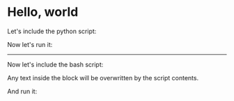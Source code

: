 # Hello, world

Let's include the python script:
<!-- MDUP:BEG (SRC:./01.py) -->
<!-- MDUP:END -->

Now let's run it:
<!-- MDUP:BEG (RUN:./01.py) -->
<!-- MDUP:END -->

---

Now let's include the bash script:
<!-- MDUP:BEG (SRC:./02.sh) -->
Any text inside the block will be overwritten by the script contents.
<!-- MDUP:END -->

And run it:
<!-- MDUP:BEG (RUN:./02.sh) -->
<!-- MDUP:END -->